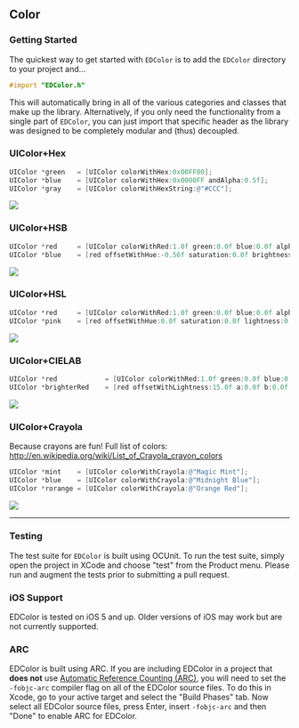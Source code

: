## Color

### Getting Started
The quickest way to get started with `EDColor` is to add the `EDColor` directory to your project and...
```objective-c
#import "EDColor.h"
```
This will automatically bring in all of the various categories and classes that make up the library. Alternatively, if you only need the functionality from a single part of `EDColor`, you can just import that specific header as the library was designed to be completely modular and (thus) decoupled.

### UIColor+Hex
```objective-c
UIColor *green   = [UIColor colorWithHex:0x00FF00];
UIColor *blue    = [UIColor colorWithHex:0x0000FF andAlpha:0.5f];
UIColor *gray    = [UIColor colorWithHexString:@"#CCC"];
```

![](https://raw.github.com/thisandagain/color/master/Project/example_rgb.png)

### UIColor+HSB
```objective-c
UIColor *red     = [UIColor colorWithRed:1.0f green:0.0f blue:0.0f alpha:1.0f];
UIColor *blue    = [red offsetWithHue:-0.56f saturation:0.0f brightness:0.0f alpha:0.0f];
```

![](https://raw.github.com/thisandagain/color/master/Project/example_hsb.png)

### UIColor+HSL
```objective-c
UIColor *red     = [UIColor colorWithRed:1.0f green:0.0f blue:0.0f alpha:1.0f];
UIColor *pink    = [red offsetWithHue:0.0f saturation:0.0f lightness:0.82f alpha:0.0f];
```

![](https://raw.github.com/thisandagain/color/master/Project/example_hsl.png)

### UIColor+CIELAB

```objective-c
UIColor *red            = [UIColor colorWithRed:1.0f green:0.0f blue:0.0f alpha:1.0f];
UIColor *brighterRed    = [red offsetWithLightness:15.0f a:0.0f b:0.0f alpha:0.0f];
```

![](https://raw.github.com/thisandagain/color/master/Project/example_cielab.png)


### UIColor+Crayola
Because crayons are fun! Full list of colors: http://en.wikipedia.org/wiki/List_of_Crayola_crayon_colors
```objective-c
UIColor *mint    = [UIColor colorWithCrayola:@"Magic Mint"];
UIColor *blue    = [UIColor colorWithCrayola:@"Midnight Blue"];
UIColor *rorange = [UIColor colorWithCrayola:@"Orange Red"];
```
![](https://raw.github.com/thisandagain/color/master/Project/example_crayola.png)

---

### Testing
The test suite for `EDColor` is built using OCUnit. To run the test suite, simply open the project in XCode and choose "test" from the Product menu. Please run and augment the tests prior to submitting a pull request.

### iOS Support
EDColor is tested on iOS 5 and up. Older versions of iOS may work but are not currently supported.

### ARC
EDColor is built using ARC. If you are including EDColor in a project that **does not** use [Automatic Reference Counting (ARC)](http://developer.apple.com/library/ios/#releasenotes/ObjectiveC/RN-TransitioningToARC/Introduction/Introduction.html), you will need to set the `-fobjc-arc` compiler flag on all of the EDColor source files. To do this in Xcode, go to your active target and select the "Build Phases" tab. Now select all EDColor source files, press Enter, insert `-fobjc-arc` and then "Done" to enable ARC for EDColor.
